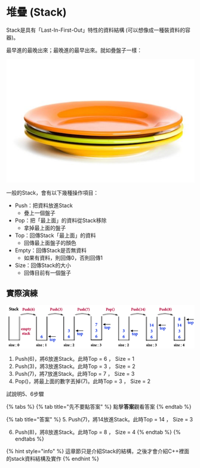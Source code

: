 # 堆疊 \(Stack\)

Stack是具有「Last-In-First-Out」特性的資料結構 \(可以想像成一種裝資料的容器\)。

最早進的最晚出來；最晚進的最早出來。就如疊盤子一樣：

![](../../.gitbook/assets/wzwpmlzizvx0cmyktqxejm1kzmx8soxmdm0ezyvcwbpxgbh9yckf2bsbxdv02bj5con5wztvwaq5yd3d3lvodc0rha%20%282%29.jpg)

一般的Stack，會有以下幾種操作項目：

* Push：把資料放進Stack
  * 疊上一個盤子
* Pop：把「最上面」的資料從Stack移除
  * 拿掉最上面的盤子
* Top：回傳Stack「最上面」的資料
  * 回傳最上面盤子的顏色
* Empty：回傳Stack是否無資料
  * 如果有資料，則回傳0，否則回傳1
* Size：回傳Stack的大小
  * 回傳目前有一個盤子

## 實際演練

![](../../.gitbook/assets/f1.png)

1. Push\(6\)，將6放進Stack。此時Top = 6 ， Size = 1
2. Push\(3\)，將3放進Stack。此時Top = 3 ， Size = 2
3. Push\(7\)，將7放進Stack。此時Top = 7 ， Size = 3
4. Pop\(\)，將最上面的數字丟掉\(7\)。此時Top = 3 ， Size = 2

試說明5、6步驟

{% tabs %}
{% tab title="先不要點答案" %}
點擊**答案**觀看答案
{% endtab %}

{% tab title="答案" %}
5. Push\(7\)，將14放進Stack。此時Top = 14 ， Size = 3

6. Push\(8\)，將8放進Stack。此時Top = 8 ， Size = 4
{% endtab %}
{% endtabs %}

{% hint style="info" %}
這章節只是介紹Stack的結構，之後才會介紹C++裡面的stack資料結構及實作
{% endhint %}



